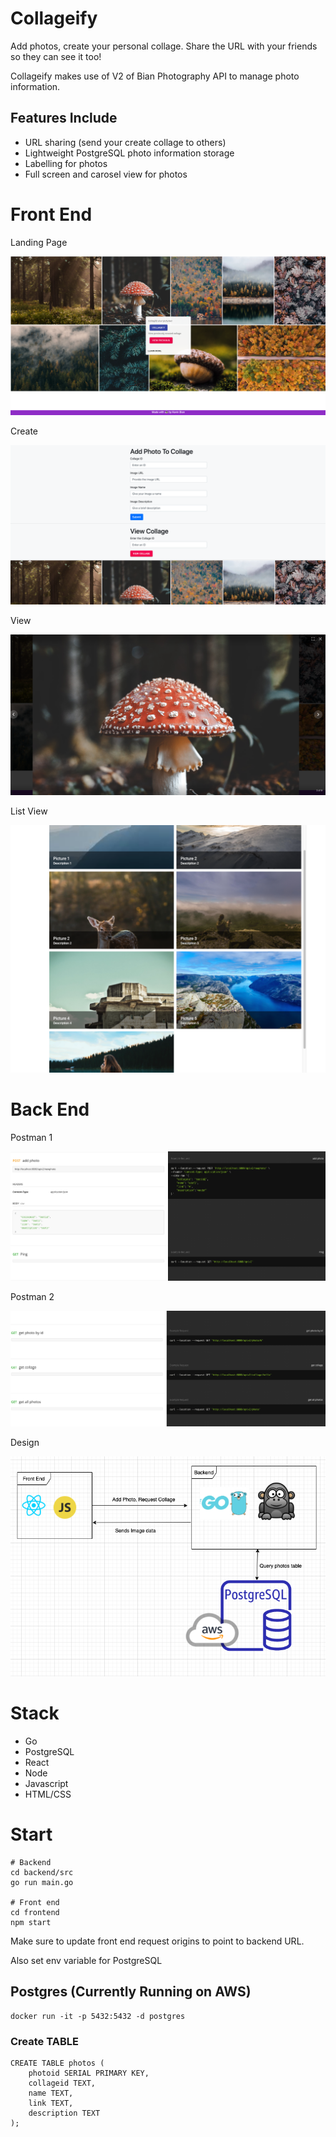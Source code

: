 # Collageify

Add photos, create your personal collage. Share the URL with your friends so they can see it too!

Collageify makes use of V2 of Bian Photography API to manage photo information.

## Features Include
- URL sharing (send your create collage to others)
- Lightweight PostgreSQL photo information storage
- Labelling for photos
- Full screen and carosel view for photos

# Front End

Landing Page

![Optional Text](./demo/landing.png)

Create 

![Optional Text](./demo/create.png)

View

![Optional Text](./demo/view.png)

List View

![Optional Text](./demo/listview.png)

# Back End

Postman 1

![Optional Text](./demo/postman1.png)

Postman 2

![Optional Text](./demo/postman2.png)

Design

![Optional Text](./demo/design.png)

# Stack
- Go
- PostgreSQL
- React
- Node
- Javascript
- HTML/CSS

# Start

```
# Backend
cd backend/src
go run main.go

# Front end
cd frontend
npm start
```

Make sure to update front end request origins to point to backend URL. 

Also set env variable for PostgreSQL

## Postgres (Currently Running on AWS)
```
docker run -it -p 5432:5432 -d postgres
```

### Create TABLE
```
CREATE TABLE photos (
    photoid SERIAL PRIMARY KEY,
    collageid TEXT,
    name TEXT,
    link TEXT,
    description TEXT
);
```
